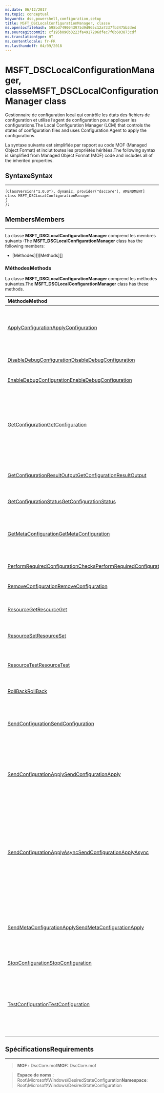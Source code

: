 ```yaml
---
ms.date: 06/12/2017
ms.topic: conceptual
keywords: dsc,powershell,configuration,setup
title: MSFT_DSCLocalConfigurationManager, classe
ms.openlocfilehash: 598bd7490043975d9d965c12a7337fb3475b3ded
ms.sourcegitcommit: cf195b090b3223fa4917206dfec7f0b603873cdf
ms.translationtype: HT
ms.contentlocale: fr-FR
ms.lasthandoff: 04/09/2018
---
```

# <a name="msftdsclocalconfigurationmanager-class"></a><span data-ttu-id="0dede-103">MSFT_DSCLocalConfigurationManager, classe</span><span class="sxs-lookup"><span data-stu-id="0dede-103">MSFT_DSCLocalConfigurationManager class</span></span>

<span data-ttu-id="0dede-104">Gestionnaire de configuration local qui contrôle les états des fichiers de configuration et utilise l’agent de configuration pour appliquer les configurations.</span><span class="sxs-lookup"><span data-stu-id="0dede-104">The Local Configuration Manager (LCM) that controls the states of configuration files and uses Configuration Agent to apply the configurations.</span></span>

<span data-ttu-id="0dede-105">La syntaxe suivante est simplifiée par rapport au code MOF (Managed Object Format) et inclut toutes les propriétés héritées.</span><span class="sxs-lookup"><span data-stu-id="0dede-105">The following syntax is simplified from Managed Object Format (MOF) code and includes all of the inherited properties.</span></span>

## <a name="syntax"></a><span data-ttu-id="0dede-106">Syntaxe</span><span class="sxs-lookup"><span data-stu-id="0dede-106">Syntax</span></span>
------

``` syntax
[ClassVersion("1.0.0"), dynamic, provider("dsccore"), AMENDMENT]
class MSFT_DSCLocalConfigurationManager
{
};
```

## <a name="members"></a><span data-ttu-id="0dede-107">Members</span><span class="sxs-lookup"><span data-stu-id="0dede-107">Members</span></span>
-------

<span data-ttu-id="0dede-108">La classe **MSFT_DSCLocalConfigurationManager** comprend les membres suivants :</span><span class="sxs-lookup"><span data-stu-id="0dede-108">The **MSFT_DSCLocalConfigurationManager** class has the following members:</span></span>

-   <span data-ttu-id="0dede-109">[Méthodes][]</span><span class="sxs-lookup"><span data-stu-id="0dede-109">[Methods][]</span></span>

### <a name="methods"></a><span data-ttu-id="0dede-110">Méthodes</span><span class="sxs-lookup"><span data-stu-id="0dede-110">Methods</span></span>

<span data-ttu-id="0dede-111">La classe **MSFT_DSCLocalConfigurationManager** comprend les méthodes suivantes.</span><span class="sxs-lookup"><span data-stu-id="0dede-111">The **MSFT_DSCLocalConfigurationManager** class has these methods.</span></span>

|<span data-ttu-id="0dede-112">Méthode</span><span class="sxs-lookup"><span data-stu-id="0dede-112">Method</span></span> |<span data-ttu-id="0dede-113">Description</span><span class="sxs-lookup"><span data-stu-id="0dede-113">Description</span></span> |
|:--- |:---|
| [<span data-ttu-id="0dede-114">ApplyConfiguration</span><span class="sxs-lookup"><span data-stu-id="0dede-114">ApplyConfiguration</span></span>](msft-dsclocalconfigurationmanager-applyconfiguration.md)| <span data-ttu-id="0dede-115">Utilise l’agent de configuration pour appliquer la configuration en attente.</span><span class="sxs-lookup"><span data-stu-id="0dede-115">Uses the Configuration Agent to apply the configuration that is pending.</span></span>|
| [<span data-ttu-id="0dede-116">DisableDebugConfiguration</span><span class="sxs-lookup"><span data-stu-id="0dede-116">DisableDebugConfiguration</span></span>](msft-dsclocalconfigurationmanager-disabledebugconfiguration.md)| <span data-ttu-id="0dede-117">Désactive le débogage des ressources DSC.</span><span class="sxs-lookup"><span data-stu-id="0dede-117">Disables DSC resource debugging.</span></span>|
| [<span data-ttu-id="0dede-118">EnableDebugConfiguration</span><span class="sxs-lookup"><span data-stu-id="0dede-118">EnableDebugConfiguration</span></span>](msft-dsclocalconfigurationmanager-enabledebugconfiguration.md)| <span data-ttu-id="0dede-119">Active le débogage des ressources DSC.</span><span class="sxs-lookup"><span data-stu-id="0dede-119">Enables DSC resource debugging.</span></span>|
| [<span data-ttu-id="0dede-120">GetConfiguration</span><span class="sxs-lookup"><span data-stu-id="0dede-120">GetConfiguration</span></span>](msft-dsclocalconfigurationmanager-getconfiguration.md)| <span data-ttu-id="0dede-121">Envoie le document de configuration au nœud géré et utilise la méthode **Get** de l’agent de configuration pour appliquer la configuration.</span><span class="sxs-lookup"><span data-stu-id="0dede-121">Sends the configuration document to the managed node and uses the **Get** method of the Configuration Agent to apply the configuration.</span></span>|
| [<span data-ttu-id="0dede-122">GetConfigurationResultOutput</span><span class="sxs-lookup"><span data-stu-id="0dede-122">GetConfigurationResultOutput</span></span>](msft-dsclocalconfigurationmanager-getconfigurationresultoutput.md)| <span data-ttu-id="0dede-123">Obtient la sortie de l’agent de configuration associée à un travail spécifique.</span><span class="sxs-lookup"><span data-stu-id="0dede-123">Gets the Configuration Agent output relating to a specific job.</span></span>|
| [<span data-ttu-id="0dede-124">GetConfigurationStatus</span><span class="sxs-lookup"><span data-stu-id="0dede-124">GetConfigurationStatus</span></span>](msft-dsclocalconfigurationmanager-getconfigurationstatus.md)| <span data-ttu-id="0dede-125">Obtenez l’historique des états de la configuration.</span><span class="sxs-lookup"><span data-stu-id="0dede-125">Get the configuration status history.</span></span>|
| [<span data-ttu-id="0dede-126">GetMetaConfiguration</span><span class="sxs-lookup"><span data-stu-id="0dede-126">GetMetaConfiguration</span></span>](msft-dsclocalconfigurationmanager-getmetaconfiguration.md)| <span data-ttu-id="0dede-127">Obtient les paramètres du Gestionnaire de configuration local qui permettent de contrôler l’agent de configuration.</span><span class="sxs-lookup"><span data-stu-id="0dede-127">Gets the LCM settings that are used to control Configuration Agent.</span></span>|
| [<span data-ttu-id="0dede-128">PerformRequiredConfigurationChecks</span><span class="sxs-lookup"><span data-stu-id="0dede-128">PerformRequiredConfigurationChecks</span></span>](msft-dsclocalconfigurationmanager-performrequiredconfigurationchecks.md)| <span data-ttu-id="0dede-129">Démarre la vérification de cohérence.</span><span class="sxs-lookup"><span data-stu-id="0dede-129">Starts the consistency check.</span></span>|
| [<span data-ttu-id="0dede-130">RemoveConfiguration</span><span class="sxs-lookup"><span data-stu-id="0dede-130">RemoveConfiguration</span></span>](msft-dsclocalconfigurationmanager-removeconfiguration.md)| <span data-ttu-id="0dede-131">Supprime les fichiers de configuration.</span><span class="sxs-lookup"><span data-stu-id="0dede-131">Removes the configuration files.</span></span>|
| [<span data-ttu-id="0dede-132">ResourceGet</span><span class="sxs-lookup"><span data-stu-id="0dede-132">ResourceGet</span></span>](msft-dsclocalconfigurationmanager-resourceget.md)| <span data-ttu-id="0dede-133">Appelle directement la méthode **Get** d’une ressource DSC.</span><span class="sxs-lookup"><span data-stu-id="0dede-133">Directly calls the **Get** method of a DSC resource.</span></span>|
| [<span data-ttu-id="0dede-134">ResourceSet</span><span class="sxs-lookup"><span data-stu-id="0dede-134">ResourceSet</span></span>](msft-dsclocalconfigurationmanager-resourceset.md)| <span data-ttu-id="0dede-135">Appelle directement la méthode **Set** d’une ressource DSC.</span><span class="sxs-lookup"><span data-stu-id="0dede-135">Directly calls the **Set** method of a DSC resource.</span></span>|
| [<span data-ttu-id="0dede-136">ResourceTest</span><span class="sxs-lookup"><span data-stu-id="0dede-136">ResourceTest</span></span>](msft-dsclocalconfigurationmanager-resourcetest.md)| <span data-ttu-id="0dede-137">Appelle directement la méthode **Test** d’une ressource DSC.</span><span class="sxs-lookup"><span data-stu-id="0dede-137">Directly calls the **Test** method of a DSC resource.</span></span>|
| [<span data-ttu-id="0dede-138">RollBack</span><span class="sxs-lookup"><span data-stu-id="0dede-138">RollBack</span></span>](msft-dsclocalconfigurationmanager-rollback.md)| <span data-ttu-id="0dede-139">Restaure une configuration précédente.</span><span class="sxs-lookup"><span data-stu-id="0dede-139">Rolls back to a previous configuration.</span></span>|
| [<span data-ttu-id="0dede-140">SendConfiguration</span><span class="sxs-lookup"><span data-stu-id="0dede-140">SendConfiguration</span></span>](msft-dsclocalconfigurationmanager-sendconfiguration.md)| <span data-ttu-id="0dede-141">Envoie le document de configuration au nœud géré et l’enregistre comme une modification en attente.</span><span class="sxs-lookup"><span data-stu-id="0dede-141">Sends the configuration document to the managed node and saves it as a pending change.</span></span>|
| [<span data-ttu-id="0dede-142">SendConfigurationApply</span><span class="sxs-lookup"><span data-stu-id="0dede-142">SendConfigurationApply</span></span>](msft-dsclocalconfigurationmanager-sendconfigurationapply.md)| <span data-ttu-id="0dede-143">Envoie le document de configuration au nœud géré et utilise l’agent de configuration pour appliquer la configuration.</span><span class="sxs-lookup"><span data-stu-id="0dede-143">Sends the configuration document to the managed node and uses the Configuration Agent to apply the configuration.</span></span>|
| [<span data-ttu-id="0dede-144">SendConfigurationApplyAsync</span><span class="sxs-lookup"><span data-stu-id="0dede-144">SendConfigurationApplyAsync</span></span>](msft-dsclocalconfigurationmanager-sendconfigurationapplyasync.md)| <span data-ttu-id="0dede-145">Envoyez le document de configuration au nœud géré et commencez à utiliser l’agent de configuration pour appliquer la configuration.</span><span class="sxs-lookup"><span data-stu-id="0dede-145">Send the configuration document to the managed node and start using the Configuration Agent to apply the configuration.</span></span> <span data-ttu-id="0dede-146">Utilisez GetConfigurationResultOutput pour récupérer la sortie du résultat.</span><span class="sxs-lookup"><span data-stu-id="0dede-146">Use GetConfigurationResultOutput to retrieve result output.</span></span>|
| [<span data-ttu-id="0dede-147">SendMetaConfigurationApply</span><span class="sxs-lookup"><span data-stu-id="0dede-147">SendMetaConfigurationApply</span></span>](msft-dsclocalconfigurationmanager-sendmetaconfigurationapply.md)| <span data-ttu-id="0dede-148">Définit les paramètres du Gestionnaire de configuration local qui permettent de contrôler l’agent de configuration.</span><span class="sxs-lookup"><span data-stu-id="0dede-148">Sets the LCM settings that are used to control the Configuration Agent.</span></span>|
| [<span data-ttu-id="0dede-149">StopConfiguration</span><span class="sxs-lookup"><span data-stu-id="0dede-149">StopConfiguration</span></span>](msft-dsclocalconfigurationmanager-stopconfiguration.md)| <span data-ttu-id="0dede-150">Arrête la configuration en cours.</span><span class="sxs-lookup"><span data-stu-id="0dede-150">Stops the configuration that is in progress.</span></span>|
| [<span data-ttu-id="0dede-151">TestConfiguration</span><span class="sxs-lookup"><span data-stu-id="0dede-151">TestConfiguration</span></span>](msft-dsclocalconfigurationmanager-testconfiguration.md)| <span data-ttu-id="0dede-152">Envoie le document de configuration au nœud géré et vérifie la configuration actuelle par rapport au document.</span><span class="sxs-lookup"><span data-stu-id="0dede-152">Sends the configuration document to the managed node and verifies the current configuration against the document.</span></span>|





## <a name="requirements"></a><span data-ttu-id="0dede-153">Spécifications</span><span class="sxs-lookup"><span data-stu-id="0dede-153">Requirements</span></span>
------------
><span data-ttu-id="0dede-154">**MOF :** DscCore.mof</span><span class="sxs-lookup"><span data-stu-id="0dede-154">**MOF:** DscCore.mof</span></span>

><span data-ttu-id="0dede-155">**Espace de noms** : Root\Microsoft\Windows\DesiredStateConfiguration</span><span class="sxs-lookup"><span data-stu-id="0dede-155">**Namespace**: Root\Microsoft\Windows\DesiredStateConfiguration</span></span>
